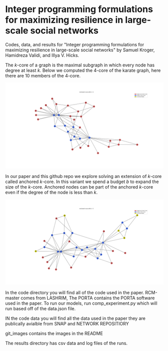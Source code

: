 # Integer programming formulations for maximizing resilience in large-scale social networks

Codes, data, and results for "Integer programming formulations for maximizing resilience in large-scale social networks" by Samuel Kroger, Hamidreza Validi, and Illya V. Hicks.

The $k$-core of a graph is the maximal subgraph in which every node has degree at least $k$.
Below we computed the $4$-core of the karate graph, here there are 10 members of the $4$-core.

![Figure 1](git_images/karate_k4b0.png?raw=true "The 4-core of the karate graph")

In our paper and this github repo we explore solving an extension of $k$-core called anchored $k$-core.
In this variant we spend a budget $b$ to expand the size of the $k$-core.
Anchored nodes can be part of the anchored $k$-core even if the degree of the node is less than $k$.

![Figure 2](git_images/karate_k4b5.png?raw=true "The Anchored 4-core with budget 5 of the karate graph")

In the code directory you will find all of the code used in the paper. RCM-master comes from LASHRIM,
The PORTA contains the PORTA software used in the paper.
To run our models, run comp_experiment.py which will run based off of the data.json file.

IN the code data you will find all the data used in the paper they are publically avialble from SNAP and NETWORK REPOSITIORY

git_images contains the images in the README

The results directory has csv data and log files of the runs.
